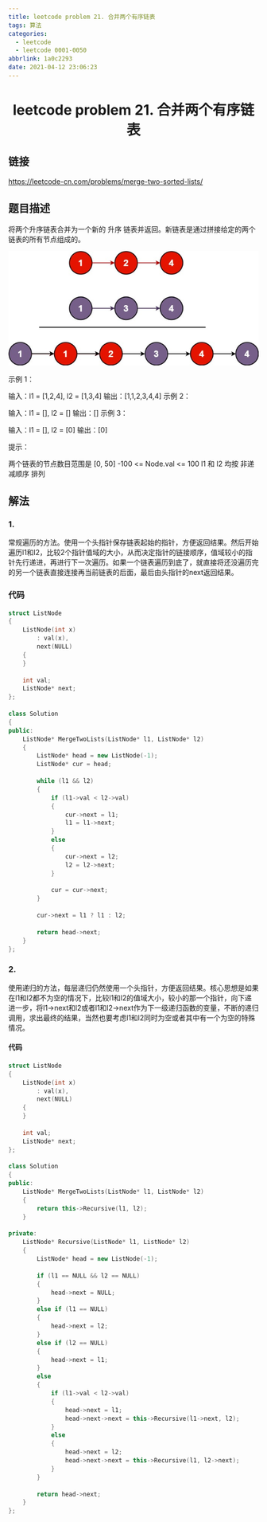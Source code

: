 ```yaml
---
title: leetcode problem 21. 合并两个有序链表
tags: 算法
categories:
  - leetcode
  - leetcode 0001-0050
abbrlink: 1a0c2293
date: 2021-04-12 23:06:23
---
```


# <center>leetcode problem 21. 合并两个有序链表</center>

## 链接

https://leetcode-cn.com/problems/merge-two-sorted-lists/



## 题目描述

将两个升序链表合并为一个新的 升序 链表并返回。新链表是通过拼接给定的两个链表的所有节点组成的。 

 ![p21_1](leetcode-problem-21/p21_1.jpg)

示例 1：


输入：l1 = [1,2,4], l2 = [1,3,4]
输出：[1,1,2,3,4,4]
示例 2：

输入：l1 = [], l2 = []
输出：[]
示例 3：

输入：l1 = [], l2 = [0]
输出：[0]


提示：

两个链表的节点数目范围是 [0, 50]
-100 <= Node.val <= 100
l1 和 l2 均按 非递减顺序 排列



## 解法

### 1.

常规遍历的方法。使用一个头指针保存链表起始的指针，方便返回结果。然后开始遍历l1和l2，比较2个指针值域的大小，从而决定指针的链接顺序，值域较小的指针先行递进，再进行下一次遍历。如果一个链表遍历到底了，就直接将还没遍历完的另一个链表直接连接再当前链表的后面，最后由头指针的next返回结果。

### 代码

```c++
struct ListNode 
{
    ListNode(int x)
        : val(x),
        next(NULL)
    {
    }

    int val;
    ListNode* next;
};

class Solution 
{
public:
    ListNode* MergeTwoLists(ListNode* l1, ListNode* l2)
    {
        ListNode* head = new ListNode(-1);
        ListNode* cur = head;

        while (l1 && l2)
        {
            if (l1->val < l2->val)
            {
                cur->next = l1;
                l1 = l1->next;
            }
            else
            {
                cur->next = l2;
                l2 = l2->next;
            }

            cur = cur->next;
        }

        cur->next = l1 ? l1 : l2;

        return head->next;
    }
};
```

### 2.

使用递归的方法，每层递归仍然使用一个头指针，方便返回结果。核心思想是如果在l1和l2都不为空的情况下，比较l1和l2的值域大小，较小的那一个指针，向下递进一步，将l1->next和l2或者l1和l2->next作为下一级递归函数的变量，不断的递归调用，求出最终的结果，当然也要考虑l1和l2同时为空或者其中有一个为空的特殊情况。

#### 代码

```c++
struct ListNode 
{
    ListNode(int x)
        : val(x),
        next(NULL)
    {
    }

    int val;
    ListNode* next;
};

class Solution 
{
public:
    ListNode* MergeTwoLists(ListNode* l1, ListNode* l2)
    {
        return this->Recursive(l1, l2);
    }

private:
    ListNode* Recursive(ListNode* l1, ListNode* l2)
    {
        ListNode* head = new ListNode(-1);

        if (l1 == NULL && l2 == NULL)
        {
            head->next = NULL;
        }
        else if (l1 == NULL)
        {
            head->next = l2;
        }
        else if (l2 == NULL)
        {
            head->next = l1;
        }
        else
        {
            if (l1->val < l2->val)
            {
                head->next = l1;
                head->next->next = this->Recursive(l1->next, l2);
            }
            else
            {
                head->next = l2;
                head->next->next = this->Recursive(l1, l2->next);
            }
        }

        return head->next;
    }
};
```

